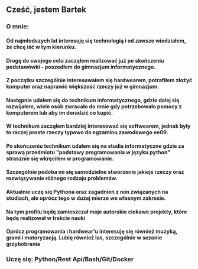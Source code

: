 <h2>Cześć, jestem Bartek</h2>

<h3>O mnie:</h3>
<h4>Od najmłodszych lat interesuję się technologią i od zawsze wiedziałem, że chcę iść w tym kierunku.</h4>
<h4>Drogę do swojego celu zacząłem realizować już po skończeniu podstawówki - poszedłem do gimnazjum informatycznego.</h4>
<h4>Z początku szczególnie interesowałem się hardwearem, potrafiłem złożyć komputer oraz naprawić większość rzeczy już w gimnazjum.</h4>
<h4>Następnie udałem się do technikum informatycznego, gdzie dalej się rozwijałem, wiele osób zwracało do mnie gdy potrzebowało pomocy z komputerem lub aby im doradzić co kupić.</h4>
<h4>W technikum zacząłem bardziej interesować się softwearem, jednak były to raczej proste rzeczy typowo do egzaminu zawodowego ee09.</h4>
<h4>Po skończeniu technikum udałem się na studia informatyczne gdzie za sprawą przedmiotu "podstawy programowania w języku python" strasznie się wkręciłem w programowanie.</h4>
<h4>Szczególnie podoba mi się samodzielne stworzenie jakiejś rzeczy oraz rozwiązywanie różnego rodzaju problemów.</h4>
<h4>Aktualnie uczę się Pythona oraz zagadnień z nim związanych na studiach, ale oprócz tego w dużej mierze we własnym zakresie.</h4>
<h4>Na tym profilu będę zamieszczał moje autorskie ciekawe projekty, które będę realizował w trakcie nauki<h4>
<h4>Oprócz programowania i hardwear'u interesuję się również muzyką, grami i motoryzacją. Lubię również las, szczególnie w sezonie grzybobrania</h4>
  
<h3>Uczę się: Python/Rest Api/Bash/Git/Docker</h3>

  
